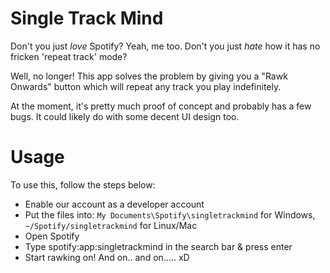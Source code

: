 # Single Track Mind

Don't you just _love_ Spotify? Yeah, me too. Don't you just _hate_ how it has no fricken 'repeat track' mode?

Well, no longer! This app solves the problem by giving you a "Rawk Onwards" button which will repeat any track you play indefinitely.

At the moment, it's pretty much proof of concept and probably has a few bugs. It could likely do with some decent UI design too.

# Usage
To use this, follow the steps below:

* Enable our account as a developer account
* Put the files into: `My Documents\Spotify\singletrackmind` for Windows, `~/Spotify/singletrackmind` for Linux/Mac
* Open Spotify
* Type spotify:app:singletrackmind in the search bar & press enter
* Start rawking on! And on.. and on..... xD
